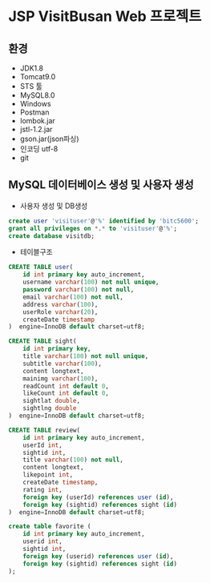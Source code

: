 # JSP VisitBusan Web 프로젝트

## 환경
- JDK1.8
- Tomcat9.0
- STS 툴
- MySQL8.0
- Windows
- Postman
- lombok.jar
- jstl-1.2.jar
- gson.jar(json파싱)
- 인코딩 utf-8
- git

## MySQL 데이터베이스 생성 및 사용자 생성

- 사용자 생성 및 DB생성

```sql
create user 'visituser'@'%' identified by 'bitc5600';
grant all privileges on *.* to 'visituser'@'%';
create database visitdb;
```

- 테이블구조

```sql
CREATE TABLE user(
    id int primary key auto_increment,
    username varchar(100) not null unique,
    password varchar(100) not null,
    email varchar(100) not null,
    address varchar(100),
    userRole varchar(20),
    createDate timestamp
)  engine=InnoDB default charset=utf8;

CREATE TABLE sight(
    id int primary key,
    title varchar(100) not null unique,
    subtitle varchar(100),
    content longtext,
    mainimg varchar(100),
	readCount int default 0,
    likeCount int default 0,
    sightlat double,
    sightlng double
)  engine=InnoDB default charset=utf8;

CREATE TABLE review(
    id int primary key auto_increment,
    userId int,
    sightid int,
    title varchar(100) not null,
    content longtext,
	likepoint int,
    createDate timestamp,
	rating int,
    foreign key (userId) references user (id),
    foreign key (sightid) references sight (id)
)  engine=InnoDB default charset=utf8;

create table favorite (
	id int primary key auto_increment,
    userid int,
    sightid int,
    foreign key (userid) references user (id),
    foreign key (sightid) references sight (id)
);
```

